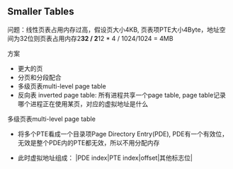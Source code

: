 Smaller Tables
---

问题：线性页表占用内存过高，假设页大小4KB, 页表项PTE大小4Byte，地址空间为32位则页表占用内存2**32 / 2**12 * 4  / 1024/1024 = 4MB

方案
- 更大的页
- 分页和分段配合
- 多级页表multi-level page table
- 反向表 inverted page table: 所有进程共享一个page table, page table记录哪个进程正在使用某页，对应的虚拟地址是什么

多级页表multi-level page table

- 将多个PTE看成一个目录项Page Directory Entry(PDE), PDE有一个有效位，无效是整个PDE内的PTE都无效，所以不用分配内存

- 此时虚拟地址组成： |PDE index|PTE index|offset|其他标志位|